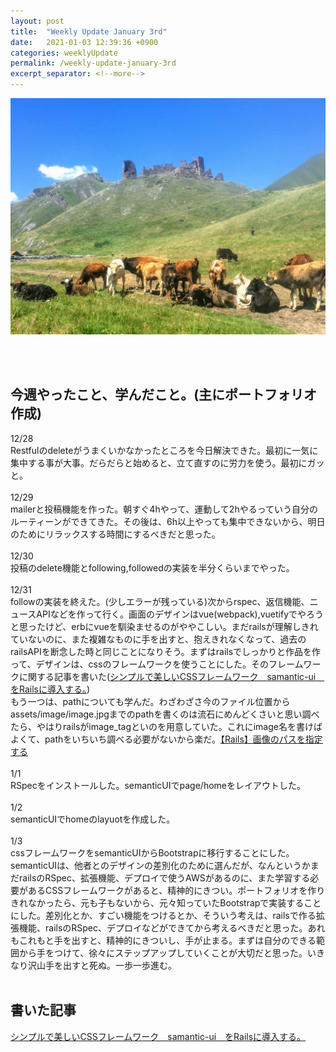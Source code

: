 ```yaml
---
layout: post
title:  "Weekly Update January 3rd"
date:   2021-01-03 12:39:36 +0900
categories: weeklyUpdate
permalink: /weekly-update-january-3rd
excerpt_separator: <!--more-->
---
```

![image here](/assets/img/thumbnail/11.jpeg)
<!-- <div style="text-align: center;">
<img src="/assets/img/thumbnail/11.jpeg" width="550px" height="400px">
</div> -->
<!--more-->

<br><br>


## 今週やったこと、学んだこと。(主にポートフォリオ作成)
12/28<br>Restfulのdeleteがうまくいかなかったところを今日解決できた。最初に一気に集中する事が大事。だらだらと始めると、立て直すのに労力を使う。最初にガッと。<br><br>
12/29<br>mailerと投稿機能を作った。朝すぐ4hやって、運動して2hやるっていう自分のルーティーンができてきた。その後は、6h以上やっても集中できないから、明日のためにリラックスする時間にするべきだと思った。<br><br>
12/30<br>投稿のdelete機能とfollowing,followedの実装を半分くらいまでやった。<br><br>
12/31<br>followの実装を終えた。(少しエラーが残っている)次からrspec、返信機能、ニュースAPIなどを作って行く。画面のデザインはvue(webpack),vuetifyでやろうと思ったけど、erbにvueを馴染ませるのがややこしい。まだrailsが理解しきれていないのに、また複雑なものに手を出すと、抱えきれなくなって、過去のrailsAPIを断念した時と同じことになりそう。まずはrailsでしっかりと作品を作って、デザインは、cssのフレームワークを使うことにした。そのフレームワークに関する記事を書いた([シンプルで美しいCSSフレームワーク　samantic-ui　をRailsに導入する。](https://qiita.com/kazumawada/items/933acc82558800235280))<br>もう一つは、pathについても学んだ。わざわざさ今のファイル位置からassets/image/image.jpgまでのpathを書くのは流石にめんどくさいと思い調べたら、やはりrailsがimage_tagといのを用意していた。これにimage名を書けばよくて、pathをいちいち調べる必要がないから楽だ。[【Rails】画像のパスを指定する](https://qiita.com/d0ne1s/items/0af5e99feafd5172d8ce)<br><br>
1/1<br>RSpecをインストールした。semanticUIでpage/homeをレイアウトした。<br><br>
1/2<br>semanticUIでhomeのlayuotを作成した。<br><br>
1/3<br>cssフレームワークをsemanticUIからBootstrapに移行することにした。semanticUIは、他者とのデザインの差別化のために選んだが、なんというかまだrailsのRSpec、拡張機能、デプロイで使うAWSがあるのに、また学習する必要があるCSSフレームワークがあると、精神的にきつい。ポートフォリオを作りきれなかったら、元も子もないから、元々知っていたBootstrapで実装することにした。差別化とか、すごい機能をつけるとか、そういう考えは、railsで作る拡張機能、railsのRSpec、デプロイなどができてから考えるべきだと思った。あれもこれもと手を出すと、精神的にきついし、手が止まる。まずは自分のできる範囲から手をつけて、徐々にステップアップしていくことが大切だと思った。いきなり沢山手を出すと死ぬ。一歩一歩進む。<br><br>





## 書いた記事
[シンプルで美しいCSSフレームワーク　samantic-ui　をRailsに導入する。](https://qiita.com/kazumawada/items/933acc82558800235280)
